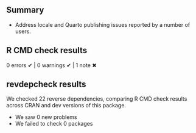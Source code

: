 ## Summary

* Address locale and Quarto publishing issues reported by a number of users.

## R CMD check results

0 errors ✔ | 0 warnings ✔ | 1 note ✖

## revdepcheck results

We checked 22 reverse dependencies, comparing R CMD check results across CRAN and dev versions of this package.

 * We saw 0 new problems
 * We failed to check 0 packages
